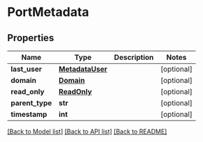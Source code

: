 # PortMetadata

## Properties
Name | Type | Description | Notes
------------ | ------------- | ------------- | -------------
**last_user** | [**MetadataUser**](MetadataUser.md) |  | [optional] 
**domain** | [**Domain**](Domain.md) |  | [optional] 
**read_only** | [**ReadOnly**](ReadOnly.md) |  | [optional] 
**parent_type** | **str** |  | [optional] 
**timestamp** | **int** |  | [optional] 

[[Back to Model list]](../README.md#documentation-for-models) [[Back to API list]](../README.md#documentation-for-api-endpoints) [[Back to README]](../README.md)


